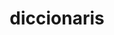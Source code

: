 ---
layout: page
title: diccionaris
description: els diccionaris i vocabularis de Francesc Ferrer Pastor
img: assets/img/12.jpg
importance: 1
category: altres
related_publications: true
---